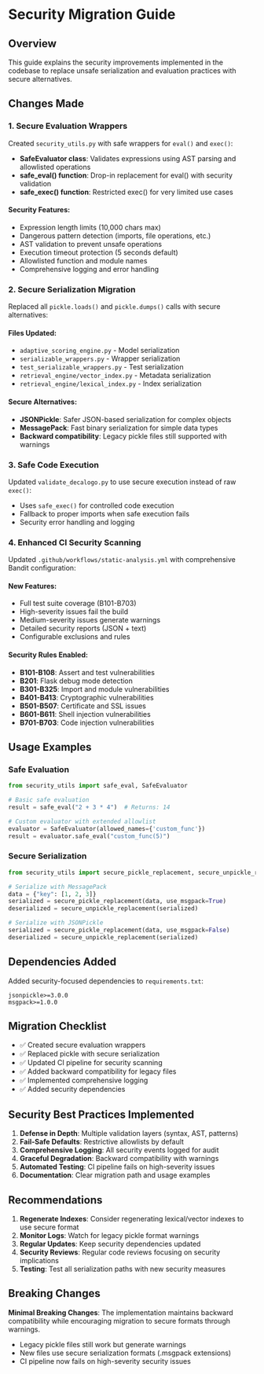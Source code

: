 # Security Migration Guide

## Overview

This guide explains the security improvements implemented in the codebase to replace unsafe serialization and evaluation practices with secure alternatives.

## Changes Made

### 1. Secure Evaluation Wrappers

Created `security_utils.py` with safe wrappers for `eval()` and `exec()`:

- **SafeEvaluator class**: Validates expressions using AST parsing and allowlisted operations
- **safe_eval() function**: Drop-in replacement for eval() with security validation
- **safe_exec() function**: Restricted exec() for very limited use cases

#### Security Features:
- Expression length limits (10,000 chars max)
- Dangerous pattern detection (imports, file operations, etc.)
- AST validation to prevent unsafe operations
- Execution timeout protection (5 seconds default)
- Allowlisted function and module names
- Comprehensive logging and error handling

### 2. Secure Serialization Migration

Replaced all `pickle.loads()` and `pickle.dumps()` calls with secure alternatives:

#### Files Updated:
- `adaptive_scoring_engine.py` - Model serialization
- `serializable_wrappers.py` - Wrapper serialization  
- `test_serializable_wrappers.py` - Test serialization
- `retrieval_engine/vector_index.py` - Metadata serialization
- `retrieval_engine/lexical_index.py` - Index serialization

#### Secure Alternatives:
- **JSONPickle**: Safer JSON-based serialization for complex objects
- **MessagePack**: Fast binary serialization for simple data types
- **Backward compatibility**: Legacy pickle files still supported with warnings

### 3. Safe Code Execution

Updated `validate_decalogo.py` to use secure execution instead of raw `exec()`:

- Uses `safe_exec()` for controlled code execution
- Fallback to proper imports when safe execution fails
- Security error handling and logging

### 4. Enhanced CI Security Scanning

Updated `.github/workflows/static-analysis.yml` with comprehensive Bandit configuration:

#### New Features:
- Full test suite coverage (B101-B703)
- High-severity issues fail the build
- Medium-severity issues generate warnings
- Detailed security reports (JSON + text)
- Configurable exclusions and rules

#### Security Rules Enabled:
- **B101-B108**: Assert and test vulnerabilities
- **B201**: Flask debug mode detection
- **B301-B325**: Import and module vulnerabilities
- **B401-B413**: Cryptographic vulnerabilities
- **B501-B507**: Certificate and SSL issues
- **B601-B611**: Shell injection vulnerabilities
- **B701-B703**: Code injection vulnerabilities

## Usage Examples

### Safe Evaluation
```python
from security_utils import safe_eval, SafeEvaluator

# Basic safe evaluation
result = safe_eval("2 + 3 * 4")  # Returns: 14

# Custom evaluator with extended allowlist
evaluator = SafeEvaluator(allowed_names={'custom_func'})
result = evaluator.safe_eval("custom_func(5)")
```

### Secure Serialization
```python
from security_utils import secure_pickle_replacement, secure_unpickle_replacement

# Serialize with MessagePack
data = {"key": [1, 2, 3]}
serialized = secure_pickle_replacement(data, use_msgpack=True)
deserialized = secure_unpickle_replacement(serialized)

# Serialize with JSONPickle  
serialized = secure_pickle_replacement(data, use_msgpack=False)
deserialized = secure_unpickle_replacement(serialized)
```

## Dependencies Added

Added security-focused dependencies to `requirements.txt`:
```
jsonpickle>=3.0.0
msgpack>=1.0.0
```

## Migration Checklist

- ✅ Created secure evaluation wrappers
- ✅ Replaced pickle with secure serialization
- ✅ Updated CI pipeline for security scanning
- ✅ Added backward compatibility for legacy files
- ✅ Implemented comprehensive logging
- ✅ Added security dependencies

## Security Best Practices Implemented

1. **Defense in Depth**: Multiple validation layers (syntax, AST, patterns)
2. **Fail-Safe Defaults**: Restrictive allowlists by default
3. **Comprehensive Logging**: All security events logged for audit
4. **Graceful Degradation**: Backward compatibility with warnings
5. **Automated Testing**: CI pipeline fails on high-severity issues
6. **Documentation**: Clear migration path and usage examples

## Recommendations

1. **Regenerate Indexes**: Consider regenerating lexical/vector indexes to use secure format
2. **Monitor Logs**: Watch for legacy pickle format warnings
3. **Regular Updates**: Keep security dependencies updated
4. **Security Reviews**: Regular code reviews focusing on security implications
5. **Testing**: Test all serialization paths with new security measures

## Breaking Changes

**Minimal Breaking Changes**: The implementation maintains backward compatibility while encouraging migration to secure formats through warnings.

- Legacy pickle files still work but generate warnings
- New files use secure serialization formats (.msgpack extensions)
- CI pipeline now fails on high-severity security issues